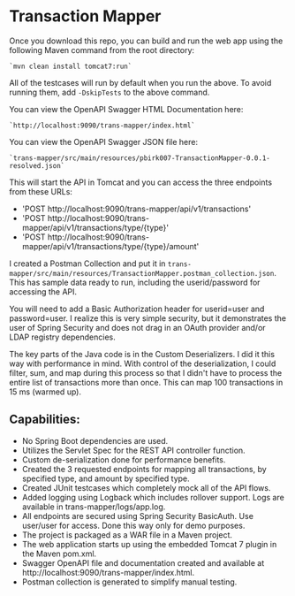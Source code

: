 Transaction Mapper
==================

Once you download this repo, you can build and run the web app using the following Maven command from the root directory:  

    `mvn clean install tomcat7:run`

All of the testcases will run by default when you run the above.  To avoid running them, add `-DskipTests` to the above command.


You can view the OpenAPI Swagger HTML Documentation here:  

    `http://localhost:9090/trans-mapper/index.html`

You can view the OpenAPI Swagger JSON file here:  

    `trans-mapper/src/main/resources/pbirk007-TransactionMapper-0.0.1-resolved.json`

This will start the API in Tomcat and you can access the three endpoints from these URLs:  

- 'POST http://localhost:9090/trans-mapper/api/v1/transactions'
- 'POST http://localhost:9090/trans-mapper/api/v1/transactions/type/{type}'
- 'POST http://localhost:9090/trans-mapper/api/v1/transactions/type/{type}/amount'

I created a Postman Collection and put it in `trans-mapper/src/main/resources/TransactionMapper.postman_collection.json`.  This has sample data ready to run, including the userid/password for accessing the API.

You will need to add a Basic Authorization header for userid=user and password=user.  I realize this is very simple security, but it demonstrates the user of Spring Security and does not drag in an OAuth provider and/or LDAP registry dependencies. 

The key parts of the Java code is in the Custom Deserializers.  I did it this way with performance in mind.  With control of the deserialization, I could filter, sum, and map during this process so that I didn't have to process the entire list of transactions more than once.  This can map 100 transactions in 15 ms (warmed up).

Capabilities:
------------

- No Spring Boot dependencies are used.
- Utilizes the Servlet Spec for the REST API controller function.
- Custom de-serialization done for performance benefits.
- Created the 3 requested endpoints for mapping all transactions, by specified type, and amount by specified type.
- Created JUnit testcases which completely mock all of the API flows.
- Added logging using Logback which includes rollover support.  Logs are available in trans-mapper/logs/app.log.
- All endpoints are secured using Spring Security BasicAuth.  Use user/user for access.  Done this way only for demo purposes.
- The project is packaged as a WAR file in a Maven project.
- The web application starts up using the embedded Tomcat 7 plugin in the Maven pom.xml.
- Swagger OpenAPI file and documentation created and available at http://localhost:9090/trans-mapper/index.html.
- Postman collection is generated to simplify manual testing.
